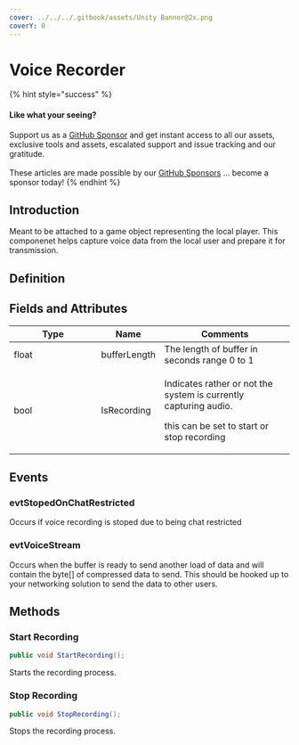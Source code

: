 ```yaml
---
cover: ../../../.gitbook/assets/Unity Banner@2x.png
coverY: 0
---
```


# Voice Recorder

{% hint style="success" %}
#### Like what your seeing?

Support us as a [GitHub Sponsor](../../../become-a-sponsor/) and get instant access to all our assets, exclusive tools and assets, escalated support and issue tracking and our gratitude.\
\
These articles are made possible by our [GitHub Sponsors](../../../become-a-sponsor/) ... become a sponsor today!
{% endhint %}

## &#x20;Introduction

Meant to be attached to a game object representing the local player. This componenet helps capture voice data from the local user and prepare it for transmission.

## Definition

## Fields and Attributes

<table><thead><tr><th width="217.91333012691814">Type</th><th>Name</th><th width="316.8664058133036">Comments</th></tr></thead><tbody><tr><td>float</td><td>bufferLength</td><td>The length of buffer in seconds range 0 to 1</td></tr><tr><td>bool </td><td>IsRecording</td><td><p>Indicates rather or not the system is currently capturing audio.</p><p></p><p>this can be set to start or stop recording</p></td></tr></tbody></table>

## Events

### evtStopedOnChatRestricted

Occurs if voice recording is stoped due to being chat restricted

### evtVoiceStream

Occurs when the buffer is ready to send another load of data and will contain the byte\[] of compressed data to send. This should be hooked up to your networking solution to send the data to other users.

## Methods

### Start Recording

```csharp
public void StartRecording();
```

Starts the recording process.

### Stop Recording

```csharp
public void StopRecording();
```

Stops the recording process.
